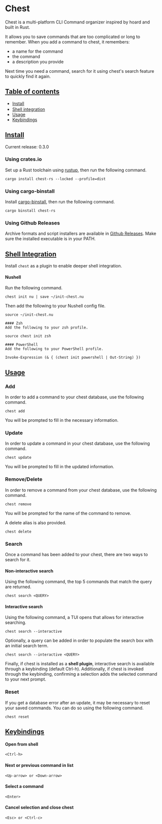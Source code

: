 <div class="oranda-hide">

# Chest

</div>

Chest is a multi-platform CLI Command organizer inspired by hoard and built in Rust.

It allows you to save commands that are too complicated or long to remember.
When you add a command to chest, it remembers:
- a name for the command
- the command
- a description you provide

Next time you need a command, search for it using chest's search feature to quickly find it again.

<a name="toc" id="toc"/>

## [Table of contents](#)

<div class="oranda-hide" style="margin-bottom: -12px">

- [Install](#install)

</div>

- [Shell integration](#shell-integration)
- [Usage](#usage)
- [Keybindings](#keybindings)

<a name="install" id="install"/>

<div class="oranda-hide">

## [Install](#toc)
Current release: 0.3.0

### Using crates.io
Set up a Rust toolchain using [rustup](https://rustup.rs/), then run the following command.
```
cargo install chest-rs --locked --profile=dist
```

### Using cargo-binstall
Install [cargo-binstall](https://crates.io/crates/cargo-binstall), then run the following command.
```
cargo binstall chest-rs
```

### Using Github Releases
Archive formats and script installers are available in [Github Releases](https://github.com/Dauthdaert/chest/releases). Make sure the installed executable is in your PATH.

</div>

<a name="shell-integration" id="shell-integration"/>

## [Shell Integration](#toc)
Install `chest` as a plugin to enable deeper shell integration.

#### Nushell
Run the following command.
```
chest init nu | save ~/init-chest.nu
```
Then add the following to your Nushell config file.
```
source ~/init-chest.nu

#### Zsh
Add the following to your zsh profile.

source chest init zsh

#### PowerShell
Add the following to your PowerShell profile.

Invoke-Expression (& { (chest init powershell | Out-String) })
```
<a name="usage" id="usage"/>

## [Usage](#toc)
### Add
In order to add a command to your chest database, use the following command.
```
chest add
```
You will be prompted to fill in the necessary information.

### Update
In order to update a command in your chest database, use the following command.
```
chest update
```
You will be prompted to fill in the updated information.

### Remove/Delete
In order to remove a command from your chest database, use the following command.
```
chest remove
```
You will be prompted for the name of the command to remove.

A delete alias is also provided.
```
chest delete
```

### Search
Once a command has been added to your chest, there are two ways to search for it.
#### Non-interactive search
Using the following command, the top 5 commands that match the query are returned.
```
chest search <QUERY>
```
#### Interactive search
Using the following command, a TUI opens that allows for interactive searching.
```
chest search --interactive
```
Optionally, a query can be added in order to populate the search box with an initial search term.
```
chest search --interactive <QUERY>
```

Finally, if chest is installed as a **shell plugin**, interactive search is available through a keybinding (default Ctrl-h).
Additionally, if chest is invoked through the keybinding, confirming a selection adds the selected command to your next prompt.

### Reset
If you get a database error after an update, it may be necessary to reset your saved commands. You can do so using the following command.
```
chest reset
```

<a name="keybindings" id="keybindings"/>

## [Keybindings](#toc)
#### Open from shell
```
<Ctrl-h>
```
#### Next or previous command in list
```
<Up-arrow> or <Down-arrow>
```
#### Select a command
```
<Enter>
```
#### Cancel selection and close chest
```
<Esc> or <Ctrl-c>
```
